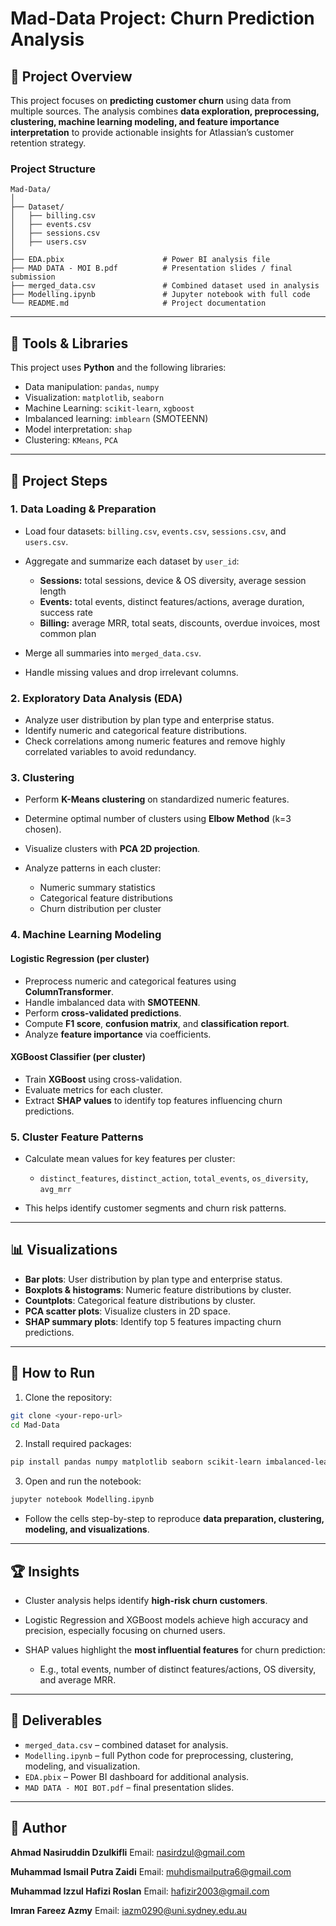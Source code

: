 # Mad-Data Project: Churn Prediction Analysis

## 📂 Project Overview

This project focuses on **predicting customer churn** using data from multiple sources. The analysis combines **data exploration, preprocessing, clustering, machine learning modeling, and feature importance interpretation** to provide actionable insights for Atlassian’s customer retention strategy.

### Project Structure

```
Mad-Data/
│
├── Dataset/
│   ├── billing.csv
│   ├── events.csv
│   ├── sessions.csv
│   ├── users.csv
│
├── EDA.pbix                      # Power BI analysis file
├── MAD DATA - MOI B.pdf          # Presentation slides / final submission
├── merged_data.csv               # Combined dataset used in analysis
├── Modelling.ipynb               # Jupyter notebook with full code
└── README.md                     # Project documentation
```

---

## 🧰 Tools & Libraries

This project uses **Python** and the following libraries:

* Data manipulation: `pandas`, `numpy`
* Visualization: `matplotlib`, `seaborn`
* Machine Learning: `scikit-learn`, `xgboost`
* Imbalanced learning: `imblearn` (SMOTEENN)
* Model interpretation: `shap`
* Clustering: `KMeans`, `PCA`

---

## 📝 Project Steps

### 1. Data Loading & Preparation

* Load four datasets: `billing.csv`, `events.csv`, `sessions.csv`, and `users.csv`.
* Aggregate and summarize each dataset by `user_id`:

  * **Sessions:** total sessions, device & OS diversity, average session length
  * **Events:** total events, distinct features/actions, average duration, success rate
  * **Billing:** average MRR, total seats, discounts, overdue invoices, most common plan
* Merge all summaries into `merged_data.csv`.
* Handle missing values and drop irrelevant columns.

### 2. Exploratory Data Analysis (EDA)

* Analyze user distribution by plan type and enterprise status.
* Identify numeric and categorical feature distributions.
* Check correlations among numeric features and remove highly correlated variables to avoid redundancy.

### 3. Clustering

* Perform **K-Means clustering** on standardized numeric features.
* Determine optimal number of clusters using **Elbow Method** (k=3 chosen).
* Visualize clusters with **PCA 2D projection**.
* Analyze patterns in each cluster:

  * Numeric summary statistics
  * Categorical feature distributions
  * Churn distribution per cluster

### 4. Machine Learning Modeling

#### Logistic Regression (per cluster)

* Preprocess numeric and categorical features using **ColumnTransformer**.
* Handle imbalanced data with **SMOTEENN**.
* Perform **cross-validated predictions**.
* Compute **F1 score**, **confusion matrix**, and **classification report**.
* Analyze **feature importance** via coefficients.

#### XGBoost Classifier (per cluster)

* Train **XGBoost** using cross-validation.
* Evaluate metrics for each cluster.
* Extract **SHAP values** to identify top features influencing churn predictions.

### 5. Cluster Feature Patterns

* Calculate mean values for key features per cluster:

  * `distinct_features`, `distinct_action`, `total_events`, `os_diversity`, `avg_mrr`
* This helps identify customer segments and churn risk patterns.

---

## 📊 Visualizations

* **Bar plots**: User distribution by plan type and enterprise status.
* **Boxplots & histograms**: Numeric feature distributions by cluster.
* **Countplots**: Categorical feature distributions by cluster.
* **PCA scatter plots**: Visualize clusters in 2D space.
* **SHAP summary plots**: Identify top 5 features impacting churn predictions.

---

## 🧩 How to Run

1. Clone the repository:

```bash
git clone <your-repo-url>
cd Mad-Data
```

2. Install required packages:

```bash
pip install pandas numpy matplotlib seaborn scikit-learn imbalanced-learn xgboost shap
```

3. Open and run the notebook:

```bash
jupyter notebook Modelling.ipynb
```

* Follow the cells step-by-step to reproduce **data preparation, clustering, modeling, and visualizations**.

---

## 🏆 Insights

* Cluster analysis helps identify **high-risk churn customers**.
* Logistic Regression and XGBoost models achieve high accuracy and precision, especially focusing on churned users.
* SHAP values highlight the **most influential features** for churn prediction:

  * E.g., total events, number of distinct features/actions, OS diversity, and average MRR.

---

## 📄 Deliverables

* `merged_data.csv` – combined dataset for analysis.
* `Modelling.ipynb` – full Python code for preprocessing, clustering, modeling, and visualization.
* `EDA.pbix` – Power BI dashboard for additional analysis.
* `MAD DATA - MOI BOT.pdf` – final presentation slides.

---

## 👤 Author

**Ahmad Nasiruddin Dzulkifli**
Email: nasirdzul@gmail.com

**Muhammad Ismail Putra Zaidi**
Email: muhdismailputra6@gmail.com

**Muhammad Izzul Hafizi Roslan**
Email: hafizir2003@gmail.com

**Imran Fareez Azmy**
Email: iazm0290@uni.sydney.edu.au